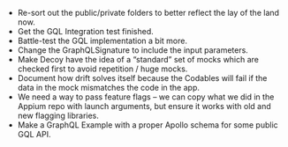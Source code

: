 - Re-sort out the public/private folders to better reflect the lay of the land now.
- Get the GQL Integration test finished.
- Battle-test the GQL implementation a bit more.
- Change the GraphQLSignature to include the input parameters.
- Make Decoy have the idea of a “standard” set of mocks which are checked first to avoid repetition / huge mocks.
- Document how drift solves itself because the Codables will fail if the data in the mock mismatches the code in the app.
- We need a way to pass feature flags – we can copy what we did in the Appium repo with launch arguments, but ensure it works with old and new flagging libraries.
- Make a GraphQL Example with a proper Apollo schema for some public GQL API.
